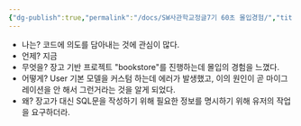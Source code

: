 ```yaml
---
{"dg-publish":true,"permalink":"/docs/SW사관학교정글7기 60초 몰입경험/","title":"SW사관학교정글7기 60초 몰입경험"}
---
```


- 나는? 코드에 의도를 담아내는 것에 관심이 많다.
- 언제? 지금
- 무엇을? 장고 기반 프로젝트 "bookstore"를 진행하는데 몰입의 경험을 느꼈다.
- 어떻게? User 기본 모델을 커스텀 하는데 에러가 발생했고, 이의 원인이 곧 마이그레이션을 안 해서 그런거라는 것을 알게 되었다.
- 왜? 장고가 대신 SQL문을 작성하기 위해 필요한 정보를 명시하기 위해 유저의 작업을 요구하더라.
